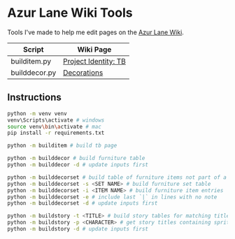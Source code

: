 # Azur Lane Wiki Tools

Tools I've made to help me edit pages on the [Azur Lane Wiki](https://azurlane.koumakan.jp).

|Script|Wiki Page|
|--|--|
|builditem.py|[Project Identity: TB](https://azurlane.koumakan.jp/wiki/Project_Identity:_TB)|
|builddecor.py|[Decorations](https://azurlane.koumakan.jp/wiki/Decorations#List_of_Furniture_Sets)|

## Instructions

```sh
python -m venv venv
venv\Scripts\activate # windows
source venv\bin\activate # mac
pip install -r requirements.txt

python -m builditem # build tb page

python -m builddecor # build furniture table
python -m builddecor -d # update inputs first

python -m builddecorset # build table of furniture items not part of a set
python -m builddecorset -s <SET NAME> # build furniture set table
python -m builddecorset -i <ITEM NAME> # build furniture item entries
python -m builddecorset -e # include last `|` in lines with no note
python -m builddecorset -d # update inputs first

python -m buildstory -t <TITLE> # build story tables for matching titles
python -m buildstory -p <CHARACTER> # get story titles containing sprites of matching characters
python -m buildstory -d # update inputs first
```
